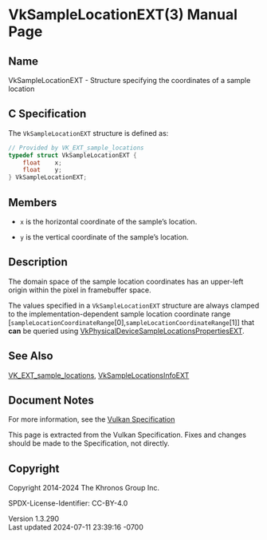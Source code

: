 # VkSampleLocationEXT(3) Manual Page

## Name

VkSampleLocationEXT - Structure specifying the coordinates of a sample
location



## <a href="#_c_specification" class="anchor"></a>C Specification

The `VkSampleLocationEXT` structure is defined as:

``` c
// Provided by VK_EXT_sample_locations
typedef struct VkSampleLocationEXT {
    float    x;
    float    y;
} VkSampleLocationEXT;
```

## <a href="#_members" class="anchor"></a>Members

- `x` is the horizontal coordinate of the sample’s location.

- `y` is the vertical coordinate of the sample’s location.

## <a href="#_description" class="anchor"></a>Description

The domain space of the sample location coordinates has an upper-left
origin within the pixel in framebuffer space.

The values specified in a `VkSampleLocationEXT` structure are always
clamped to the implementation-dependent sample location coordinate range
\[`sampleLocationCoordinateRange`\[0\],`sampleLocationCoordinateRange`\[1\]\]
that **can** be queried using
[VkPhysicalDeviceSampleLocationsPropertiesEXT](https://registry.khronos.org/vulkan/specs/1.3-extensions/man/html/VkPhysicalDeviceSampleLocationsPropertiesEXT.html).

## <a href="#_see_also" class="anchor"></a>See Also

[VK_EXT_sample_locations](https://registry.khronos.org/vulkan/specs/1.3-extensions/man/html/VK_EXT_sample_locations.html),
[VkSampleLocationsInfoEXT](https://registry.khronos.org/vulkan/specs/1.3-extensions/man/html/VkSampleLocationsInfoEXT.html)

## <a href="#_document_notes" class="anchor"></a>Document Notes

For more information, see the <a
href="https://registry.khronos.org/vulkan/specs/1.3-extensions/html/vkspec.html#VkSampleLocationEXT"
target="_blank" rel="noopener">Vulkan Specification</a>

This page is extracted from the Vulkan Specification. Fixes and changes
should be made to the Specification, not directly.

## <a href="#_copyright" class="anchor"></a>Copyright

Copyright 2014-2024 The Khronos Group Inc.

SPDX-License-Identifier: CC-BY-4.0

Version 1.3.290  
Last updated 2024-07-11 23:39:16 -0700
